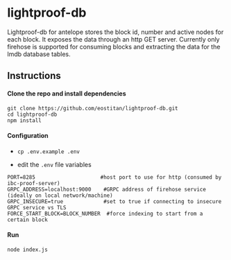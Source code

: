 # lightproof-db

Lightproof-db for antelope stores the block id, number and active nodes for each block. It exposes the data through an http GET server.
Currently only firehose is supported for consuming blocks and extracting the data for the lmdb database tables.

## Instructions

#### Clone the repo and install dependencies
```
git clone https://github.com/eostitan/lightproof-db.git
cd lightproof-db
npm install
```


#### Configuration

- `cp .env.example .env`

- edit the `.env` file variables
```
PORT=8285                     #host port to use for http (consumed by ibc-proof-server)
GRPC_ADDRESS=localhost:9000    #GRPC address of firehose service (ideally on local network/machine)
GRPC_INSECURE=true             #set to true if connecting to insecure GRPC service vs TLS
FORCE_START_BLOCK=BLOCK_NUMBER  #force indexing to start from a certain block 
```


#### Run
```
node index.js
```
